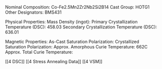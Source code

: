 Nominal Composition: Co-Fe2.5Mn2Zr2Nb2Si2B14
Cast Group: HOTG1
Other Designators: BMS431
 
Physical Properties:
Mass Density (ingot): 
 Primary Crystallization Temperature (DSC): 458.03
Secondary Crystallization Temperature (DSC): 636.01

Magnetic Properties:
As-Cast Saturation Polarization: 
Crystallized Saturation Polarization: 
Approx. Amorphous Curie Temperature: 662C
Approx. Total Curie Temperature: 

[[4 DSC]]
[[4 Stress Annealing Data]]
[[4 VSM]]

